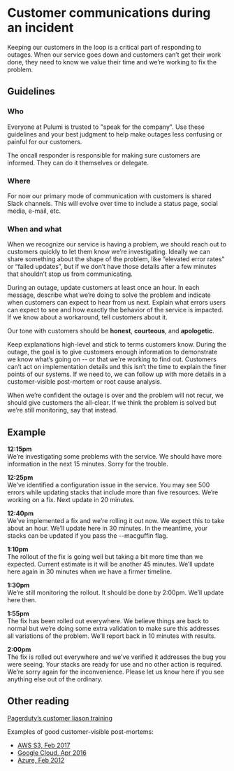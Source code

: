 # Customer communications during an incident

Keeping our customers in the loop is a critical part of responding to outages. When our service goes down and customers can’t get their work done, they need to know we value their time and we’re working to fix the problem.

## Guidelines

### Who
Everyone at Pulumi is trusted to "speak for the company". Use these guidelines and your best judgment to help make outages less confusing or painful for our customers.

The oncall responder is responsible for making sure customers are informed. They can do it themselves or delegate.

### Where
For now our primary mode of communication with customers is shared Slack channels. This will evolve over time to include a status page, social media, e-mail, etc.

### When and what
When we recognize our service is having a problem, we should reach out to customers quickly to let them know we’re investigating. Ideally we can share something about the shape of the problem, like “elevated error rates” or “failed updates”, but if we don’t have those details after a few minutes that shouldn’t stop us from communicating.

During an outage, update customers at least once an hour. In each message, describe what we’re doing to solve the problem and indicate when customers can expect to hear from us next. Explain what errors users can expect to see and how exactly the behavior of the service is impacted. If we know about a workaround, tell customers about it.

Our tone with customers should be **honest**, **courteous**, and **apologetic**.

Keep explanations high-level and stick to terms customers know. During the outage, the goal is to give customers enough information to demonstrate we know what’s going on -- or that we're working to find out. Customers can’t act on implementation details and this isn’t the time to explain the finer points of our systems. If we need to, we can follow up with more details in a customer-visible post-mortem or root cause analysis.

When we’re confident the outage is over and the problem will not recur, we should give customers the all-clear. If we think the problem is solved but we’re still monitoring, say that instead.

## Example
**12:15pm**  
We’re investigating some problems with the service. We should have more information in the next 15 minutes. Sorry for the trouble.

**12:25pm**  
We’ve identified a configuration issue in the service. You may see 500 errors while updating stacks that include more than five resources. We’re working on a fix. Next update in 20 minutes.

**12:40pm**  
We’ve implemented a fix and we’re rolling it out now. We expect this to take about an hour. We’ll update here in 30 minutes. In the meantime, your stacks can be updated if you pass the --macguffin flag.

**1:10pm**  
The rollout of the fix is going well but taking a bit more time than we expected. Current estimate is it will be another 45 minutes. We’ll update here again in 30 minutes when we have a firmer timeline.

**1:30pm**  
We’re still monitoring the rollout. It should be done by 2:00pm. We’ll update here then.

**1:55pm**  
The fix has been rolled out everywhere. We believe things are back to normal but we’re doing some extra validation to make sure this addresses all variations of the problem. We’ll report back in 10 minutes with results.

**2:00pm**  
The fix is rolled out everywhere and we’ve verified it addresses the bug you were seeing. Your stacks are ready for use and no other action is required. We’re sorry again for the inconvenience. Please let us know here if you see anything else out of the ordinary.

## Other reading
[Pagerduty’s customer liason training](https://response.pagerduty.com/training/customer_liaison/)

Examples of good customer-visible post-mortems:
- [AWS S3, Feb 2017](https://aws.amazon.com/message/41926/)
- [Google Cloud, Apr 2016](https://status.cloud.google.com/incident/compute/16007)
- [Azure, Feb 2012](https://azure.microsoft.com/en-us/blog/summary-of-windows-azure-service-disruption-on-feb-29th-2012/)
